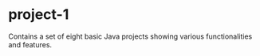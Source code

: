 # project-1
Contains a set of eight basic Java projects showing various functionalities and features.
